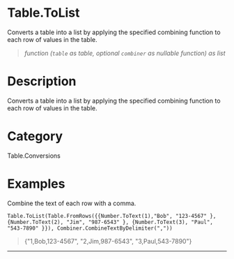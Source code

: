 ﻿# Table.ToList
Converts a table into a list by applying the specified combining function to each row of values in the table.
> _function (<code>table</code> as table, optional <code>combiner</code> as nullable function) as list_
# Description 
Converts a table into a list by applying the specified combining function to each row of values in the table.
# Category 
Table.Conversions
# Examples 
Combine the text of each row with a comma.
```
Table.ToList(Table.FromRows({{Number.ToText(1),"Bob", "123-4567" }, {Number.ToText(2), "Jim", "987-6543" }, {Number.ToText(3), "Paul", "543-7890" }}), Combiner.CombineTextByDelimiter(","))
```
> {"1,Bob,123-4567", "2,Jim,987-6543", "3,Paul,543-7890"}
***
